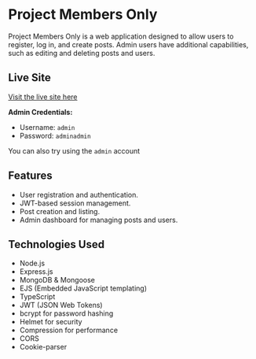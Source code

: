# Project Members Only

Project Members Only is a web application designed to allow users to register, log in, and create posts. Admin users have additional capabilities, such as editing and deleting posts and users.

## Live Site
[Visit the live site here](https://project-members-only-v2.glitch.me/)

**Admin Credentials:**
- Username: `admin`
- Password: `adminadmin`

You can also try using the `admin` account

## Features
- User registration and authentication.
- JWT-based session management.
- Post creation and listing.
- Admin dashboard for managing posts and users.

## Technologies Used
- Node.js
- Express.js
- MongoDB & Mongoose
- EJS (Embedded JavaScript templating)
- TypeScript
- JWT (JSON Web Tokens)
- bcrypt for password hashing
- Helmet for security
- Compression for performance
- CORS
- Cookie-parser
